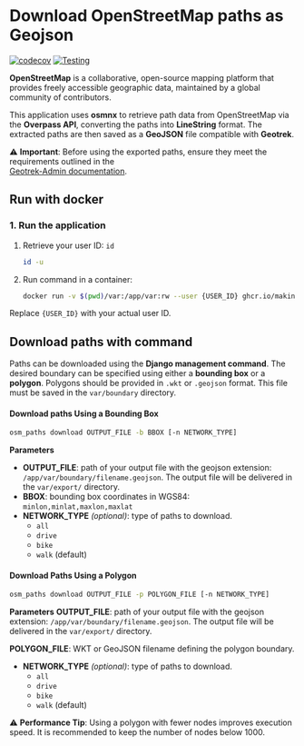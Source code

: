 # Download OpenStreetMap paths as Geojson

[![codecov](https://codecov.io/gh/makinacorpus/osm-paths/graph/badge.svg?token=Jg4jytesmP)](https://codecov.io/gh/makinacorpus/osm-paths)
[![Testing](https://github.com/makinacorpus/osm-paths/actions/workflows/tests.yml/badge.svg)](https://github.com/makinacorpus/osm-paths/actions/workflows/tests.yml)

**OpenStreetMap** is a collaborative, open-source mapping platform that provides freely accessible geographic data,
maintained by a global community of contributors.

This application uses **osmnx** to retrieve path data from OpenStreetMap via the **Overpass API**,
converting the paths into **LineString** format. 
The extracted paths are then saved as a **GeoJSON** file compatible with **Geotrek**.

⚠️ **Important**: Before using the exported paths, ensure they meet the requirements outlined in the  
[Geotrek-Admin documentation](https://geotrek.readthedocs.io/en/latest/import-data/import-paths.html).

## Run with docker

### 1. Run the application

1. Retrieve your user ID: ``id``
    ```bash
    id -u
    ```

2. Run command in a container:
    ```bash
    docker run -v $(pwd)/var:/app/var:rw --user {USER_ID} ghcr.io/makinacorpus/osm_paths osm_paths download 
    ```
Replace `{USER_ID}`  with your actual user ID.

## Download paths with command

Paths can be downloaded using the **Django management command**. 
The desired boundary can be specified using either a **bounding box** or a **polygon**. 
Polygons should be provided in `.wkt` or `.geojson` format. 
This file must be saved in the `var/boundary` directory.

#### Download paths Using a Bounding Box
```bash
osm_paths download OUTPUT_FILE -b BBOX [-n NETWORK_TYPE]
```
**Parameters**
- **OUTPUT_FILE**: path of your output file with the geojson extension: `/app/var/boundary/filename.geojson`.
    The output file will be delivered in the `var/export/` directory.
- **BBOX**: bounding box coordinates in WGS84: ``minlon,minlat,maxlon,maxlat``
- **NETWORK_TYPE** *(optional)*: type of paths to download.
  - `all`
  - `drive`
  - `bike`
  - `walk` (default)

#### Download Paths Using a Polygon
```bash
osm_paths download OUTPUT_FILE -p POLYGON_FILE [-n NETWORK_TYPE]
```
**Parameters**
**OUTPUT_FILE**: path of your output file with the geojson extension: `/app/var/boundary/filename.geojson`.
    The output file will be delivered in the `var/export/` directory.

**POLYGON_FILE**: WKT or GeoJSON filename defining the polygon boundary.

- **NETWORK_TYPE** *(optional)*: type of paths to download.
  - `all`
  - `drive`
  - `bike`
  - `walk` (default)

⚠️ **Performance Tip**: Using a polygon with fewer nodes improves execution speed. It is recommended to keep the number of nodes below 1000.






